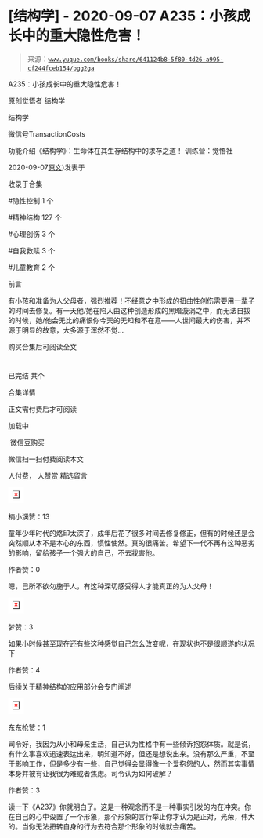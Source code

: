 # [结构学] - 2020-09-07 A235：小孩成长中的重大隐性危害！

> 来源：[`www.yuque.com/books/share/641124b8-5f80-4d26-a995-cf244fceb154/bgg2ga`](https://www.yuque.com/books/share/641124b8-5f80-4d26-a995-cf244fceb154/bgg2ga)



A235：小孩成长中的重大隐性危害！ 

原创觉悟者 结构学 

结构学 

微信号TransactionCosts 

功能介绍《结构学》：生命体在其生存结构中的求存之道！ 训练营：觉悟社 

2020-09-07[原文](https://mp.weixin.qq.com/s?__biz=MzIzMDYwOTM0Mg==&mid=2247484498&idx=1&sn=29d5df90e1621a833a1b091917d398c5&chksm=e8b19c83dfc61595ea43aa681ecf86e291392deeec080e32ab21cbacdd044c99e0d9ba86591e#rd))发表于 

收录于合集 

#隐性控制 1 个 

#精神结构 127 个 

#心理创伤 3 个 

#自我救赎 3 个 

#儿童教育 2 个 

前言 

有小孩和准备为人父母者，强烈推荐！不经意之中形成的扭曲性创伤需要用一辈子的时间去修复。有一天他/她在陷入由这种创造形成的黑暗漩涡之中，而无法自拔的时候，她/他会无比的痛恨你今天的无知和不在意——人世间最大的伤害，并不源于明显的故意，大多源于浑然不觉… 

购买合集后可阅读全文 

# 

已完结 共个 

合集详情 

正文需付费后才可阅读 

加载中 

 微信豆购买 

微信扫一扫付费阅读本文 

人付费， 人赞赏 <ne-h3 id="Vx7PY" data-lake-id="Vx7PY"><ne-heading-ext><ne-heading-anchor></ne-heading-anchor><ne-heading-fold></ne-heading-fold></ne-heading-ext><ne-heading-content>精选留言</ne-heading-content></ne-h3> 

<ne-card data-card-name="image" data-card-type="inline" id="iFq9M" data-event-boundary="card" style="color: rgb(51, 51, 51);">![](img/91de852eda59930b460aff329a3876f5.png)  

楠小溪赞：13 

童年少年时代的烙印太深了，成年后花了很多时间去修复修正，但有的时候还是会突然顺从本不是本心的东西，惯性使然。真的很痛苦。希望下一代不再有这种恶劣的影响，留给孩子一个强大的自己，不去戕害他。 

作者赞：0 

嗯，己所不欲勿施于人，有这种深切感受得人才能真正的为人父母！ 

<ne-card data-card-name="image" data-card-type="inline" id="dlur0" data-event-boundary="card" style="color: rgb(51, 51, 51);">![](img/168b1ff9c1401c6a37b4c2767afcd0b4.png)  

梦赞：3 

如果小时候甚至现在还有些这种感觉自己怎么改变呢，在现状也不是很顺遂的状况下 

作者赞：4 

后续关于精神结构的应用部分会专门阐述 

<ne-card data-card-name="image" data-card-type="inline" id="igcKA" data-event-boundary="card" style="color: rgb(51, 51, 51);">![](img/728b1b4d00f148082557c670271188b4.png)  

东东枪赞：1 

司令好，我因为从小和母亲生活，自己认为性格中有一些倾诉抱怨体质。就是说，有什么事喜欢迅速表达出来，明知道不好，但还是想说出来。没有那么严重，不至于影响工作，但是多少有一些，自己觉得会显得像一个爱抱怨的人，然而其实事情本身并被有让我很为难或者焦虑。司令认为如何破解？ 

作者赞：3 

读一下《A237》你就明白了。这是一种观念而不是一种事实引发的内在冲突。你在自己的心中设置了一个形象，那个形象的言行举止你才认为是正对，光荣，伟大的。当你无法扭转自身的行为去符合那个形象的时候就会痛苦。</ne-card></ne-card></ne-card>